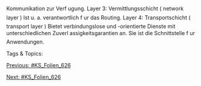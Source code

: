 Kommunikation zur Verf ugung.
Layer 3: Vermittlungsschicht ( network layer )
Ist u. a. verantwortlich f ur das Routing.
Layer 4: Transportschicht ( transport layer )
Bietet verbindungslose und -orientierte Dienste mit unterschiedlichen Zuverl assigkeitsgarantien an. Sie ist die Schnittstelle f ur Anwendungen.

   Tags & Topics:
   

[Previous: #KS_Folien_626](KS_Folien_626.md)

[Next: #KS_Folien_626](KS_Folien_626.md)